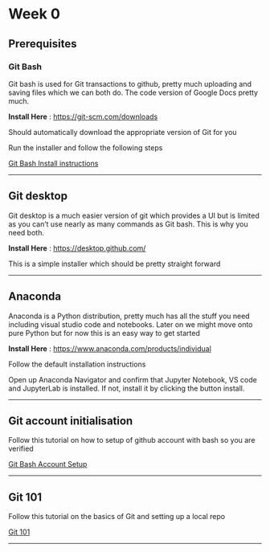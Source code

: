 # Week 0 
## Prerequisites 

### Git Bash 
Git bash is used for Git transactions to github, pretty much uploading and saving files which we can both do. The code version of Google Docs pretty much. 

**Install Here** : https://git-scm.com/downloads 

Should automatically download the appropriate version of Git for you 

Run the installer and follow the following steps

[Git Bash Install instructions](GitBashInit.md)
___
## Git desktop 
Git desktop is a much easier version of git which provides a UI but is limited as you can’t use nearly as many commands as Git bash. This is why you need both.

**Install Here** : https://desktop.github.com/ 

This is a simple installer which should be pretty straight forward 

___ 
## Anaconda 
Anaconda is a Python distribution, pretty much has all the stuff you need including visual studio code and notebooks. Later on we might move onto pure Python but for now this is an easy way to get started 

**Install Here** : https://www.anaconda.com/products/individual  

Follow the default installation instructions 

Open up Anaconda Navigator and confirm that Jupyter Notebook, VS code and JupyterLab is installed. If not, install it by clicking the button install. 

___
## Git account initialisation 

Follow this tutorial on how to setup of github account with bash so you are verified 

[Git Bash Account Setup](GitAccountInitialization.md)

___
## Git 101

Follow this tutorial on the basics of Git and setting up a local repo

[Git 101](GitCommands.md)

___
